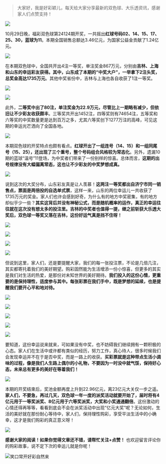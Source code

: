 > 大家好，我是好彩颖儿，每天给大家分享最新的双色球、大乐透资讯，感谢家人们点赞支持！


![](https://cdn.jsdelivr.net/gh/wangwenjie1314/PicCDN/2024-10-30/1730243884649-image.png)


10月29日晚，福彩双色球第24124期开奖，一共摇出**红球号码02、14、15、17、25、30，蓝球为11**。本期全国销售总额达3.46亿元，为国家公益金贡献了1.24亿元。


![](https://cdn.jsdelivr.net/gh/wangwenjie1314/PicCDN/2024-10-30/1730243899028-image.png)


在本期双色球中，全国共开出4注一等奖，单注奖金867万元，分别由**吉林、上海和山东的幸运彩友获得。其中，山东成了本期的“中奖大户”，一举拿下2注头奖，总奖金高达1735万元**。其他中奖省份中，吉林与上海也各自收获了1注一等奖。


![](https://cdn.jsdelivr.net/gh/wangwenjie1314/PicCDN/2024-10-30/1730243922508-image.png)

![](https://cdn.jsdelivr.net/gh/wangwenjie1314/PicCDN/2024-10-30/1730243932118-image.png)


此外，**二等奖中出了80注，单注奖金为22.9万元，尽管比上一期略有减少，但依旧让不少彩友收获颇丰**。三等奖共开出1452注，四等奖则有74654注，五等奖和六等奖的中奖数量更是达到百万之多，尤其六等奖创下1277万注的高峰，可见这期的幸运光芒洒向了全国各地。


![](https://cdn.jsdelivr.net/gh/wangwenjie1314/PicCDN/2024-10-30/1730243952625-image.png)


本期双色球的开奖特点也颇有看点。**红球开出了一组连号（14、15）和一组同尾号（15、25），还出现了三个重号，整个号码组合风格较为常态化**。另外，遗漏10期的蓝球“温号”11登场，为中奖者们带来了一份别样的惊喜。总体而言，**这期的出号规律没有大幅偏离常态，这也让不少彩友的中奖梦想成真。**


![](https://cdn.jsdelivr.net/gh/wangwenjie1314/PicCDN/2024-10-30/1730243975997-image.png)


说到这次的大奖分布，山东彩友真是让人羡慕！**这两注一等奖都出自济宁市同一销售点，票面是两倍投的自选单式票**，这样一来，山东的两位幸运儿一共收获了1735万元的奖金。家人们也许会感到好奇，为什么有的地方中奖密集，有的地方却似乎少一些？**其实这背后并没有神秘公式，而是随机概率的运作，真正的幸运往往就在这次没有想太多的投注里。吉林的中奖者也值得一提，继之前斩获大乐透大奖后，双色球一等奖又落在吉林，这份好运气真是挡不住呀！**

![](https://cdn.jsdelivr.net/gh/wangwenjie1314/PicCDN/2024-10-30/1730243999075-image.png)


![](https://cdn.jsdelivr.net/gh/wangwenjie1314/PicCDN/2024-10-30/1730243989175-image.png)


![](https://cdn.jsdelivr.net/gh/wangwenjie1314/PicCDN/2024-10-30/1730244005908-image.png)


![](https://cdn.jsdelivr.net/gh/wangwenjie1314/PicCDN/2024-10-30/1730244011501-image.png)


但说到这里，家人们，还是要提醒大家，我们的每一张投注票，不论是几倍几注，其实都寄托着我们的美好期望。购彩固然能为生活增添一份小惊喜，但更多的其实是我们对生活的热爱，是那份对未知世界的美好期待。**我们投入的这份心情，更重要的是保持理性，适度参与其中。每张彩票在我们手中，既是梦想的延续，也是提醒我们要开心平和地对待。**


![](https://cdn.jsdelivr.net/gh/wangwenjie1314/PicCDN/2024-10-30/1730244019310-image.png)

![](https://cdn.jsdelivr.net/gh/wangwenjie1314/PicCDN/2024-10-30/1730244025316-image.png)


![](https://cdn.jsdelivr.net/gh/wangwenjie1314/PicCDN/2024-10-30/1730244031365-image.png)


![](https://cdn.jsdelivr.net/gh/wangwenjie1314/PicCDN/2024-10-30/1730244038317-image.png)

![](https://cdn.jsdelivr.net/gh/wangwenjie1314/PicCDN/2024-10-30/1730244045668-image.png)


要知道，这份幸运说来就来，可如果没有中奖，也不妨碍我们继续拥有一颗积极的心态。家人们在生活中或许都有类似的经历，努力工作，真心待人，很多时候我们会发现幸运并不在于是否中奖，而是一路上的收获。**买彩票就是这种带点生活小调味的过程，像是我们人生路上偶尔的小礼物，不要因为一时没中就气馁，保持好心态，未来总有更多的美好在等着我们！**


![](https://cdn.jsdelivr.net/gh/wangwenjie1314/PicCDN/2024-10-30/1730244093383-image.png)


本期的开奖结束后，奖池金额再度上升到22.96亿元，离23亿元大关仅一步之遥。**家人们，不要急，再过几天，双色球一年一度的派奖活动就要开始了，届时将有4亿元用于一等奖派奖、8亿元用于六等奖派奖，大奖和小奖通通翻倍**。这份激动的心情还得再等等，看看到底会不会在派奖活动中出现“亿元大奖”呢？无论如何，生活的美好就在那份耐心等待中，家人们，保持理性购彩，享受平淡生活中的小确幸，这才是我们购彩的真正意义呀！


![](https://cdn.jsdelivr.net/gh/wangwenjie1314/PicCDN/2024-10-30/1730244198849-image.png)


**感谢大家的阅读！如果你觉得文章还不错，请帮忙关注+点赞！** 也欢迎留言评论你的购彩故事，说不定下次的幸运儿就是你呢！

![笑口常开好彩自然来](https://cdn.jsdelivr.net/gh/wangwenjie1314/PicCDN/2024-7-4/1720080458651-image.png)
